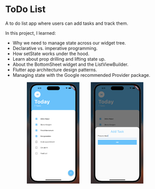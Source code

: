 # ToDo List


A to do list app where users can add tasks and track them.

In this project, I learned:
- Why we need to manage state across our widget tree.
- Declarative vs. imperative programming.
- How setState works under the hood.
- Learn about prop drilling and lifting state up.
- About the BottomSheet widget and the ListViewBuilder.
- Flutter app architecture design patterns.
- Managing state with the Google recommended Provider package.


<p align="center">
  <img alt="Light" src="demo.png" width="33%">
&nbsp; &nbsp; &nbsp; &nbsp;
  <img alt="Dark" src="demo2.png" width="33%">
</p>

